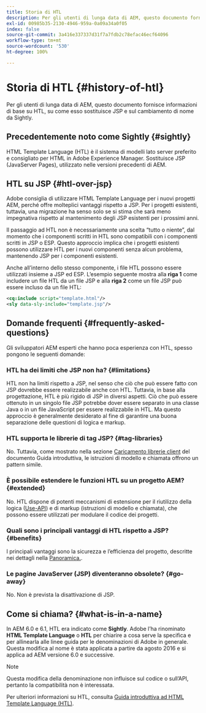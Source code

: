 ```yaml
---
title: Storia di HTL
description: Per gli utenti di lunga data di AEM, questo documento fornisce informazioni di base su HTL, su come esso sostituisce JSP e sul cambiamento di nome da Sightly.
exl-id: 00985b35-2130-4946-959a-0a09a34a0f05
index: false
source-git-commit: 3a416e337337d31f7a7fdb2c78efac46ecf64096
workflow-type: tm+mt
source-wordcount: '530'
ht-degree: 100%

---
```



# Storia di HTL {#history-of-htl}

Per gli utenti di lunga data di AEM, questo documento fornisce informazioni di base su HTL, su come esso sostituisce JSP e sul cambiamento di nome da Sightly.

## Precedentemente noto come Sightly {#sightly}

HTML Template Language (HTL) è il sistema di modelli lato server preferito e consigliato per HTML in Adobe Experience Manager. Sostituisce JSP (JavaServer Pages), utilizzato nelle versioni precedenti di AEM.

## HTL su JSP {#htl-over-jsp}

Adobe consiglia di utilizzare HTML Template Language per i nuovi progetti AEM, perché offre molteplici vantaggi rispetto a JSP. Per i progetti esistenti, tuttavia, una migrazione ha senso solo se si stima che sarà meno impegnativa rispetto al mantenimento degli JSP esistenti per i prossimi anni.

Il passaggio ad HTL non è necessariamente una scelta “tutto o niente”, dal momento che i componenti scritti in HTL sono compatibili con i componenti scritti in JSP o ESP. Questo approccio implica che i progetti esistenti possono utilizzare HTL per i nuovi componenti senza alcun problema, mantenendo JSP per i componenti esistenti.

Anche all’interno dello stesso componente, i file HTL possono essere utilizzati insieme a JSP ed ESP. L’esempio seguente mostra alla **riga 1** come includere un file HTL da un file JSP e alla **riga 2** come un file JSP può essere incluso da un file HTL:

```xml
<cq:include script="template.html"/>
<sly data-sly-include="template.jsp"/>
```

## Domande frequenti {#frequently-asked-questions}

Gli sviluppatori AEM esperti che hanno poca esperienza con HTL, spesso pongono le seguenti domande:

### HTL ha dei limiti che JSP non ha? {#limitations}

HTL non ha limiti rispetto a JSP, nel senso che ciò che può essere fatto con JSP dovrebbe essere realizzabile anche con HTL. Tuttavia, in base alla progettazione, HTL è più rigido di JSP in diversi aspetti. Ciò che può essere ottenuto in un singolo file JSP potrebbe dover essere separato in una classe Java o in un file JavaScript per essere realizzabile in HTL. Ma questo approccio è generalmente desiderato al fine di garantire una buona separazione delle questioni di logica e markup.

### HTL supporta le librerie di tag JSP? {#tag-libraries}

No. Tuttavia, come mostrato nella sezione [Caricamento librerie client](getting-started.md#loading-client-libraries) del documento Guida introduttiva, le istruzioni di modello e chiamata offrono un pattern simile.

### È possibile estendere le funzioni HTL su un progetto AEM? {#extended}

No. HTL dispone di potenti meccanismi di estensione per il riutilizzo della logica ([Use-API](#use-api-for-accessing-logic)) e di markup (istruzioni di modello e chiamata), che possono essere utilizzati per modulare il codice dei progetti.

### Quali sono i principali vantaggi di HTL rispetto a JSP? {#benefits}

I principali vantaggi sono la sicurezza e l’efficienza del progetto, descritte nei dettagli nella [Panoramica.](overview.md).

### Le pagine JavaServer (JSP) diventeranno obsolete? {#go-away}

No. Non è prevista la disattivazione di JSP.

## Come si chiama? {#what-is-in-a-name}

In AEM 6.0 e 6.1, HTL era indicato come **Sightly**. Adobe l’ha rinominato **HTML Template Language** o **HTL** per chiarire a cosa serve la specifica e per allinearla alle linee guida per le denominazioni di Adobe in generale. Questa modifica al nome è stata applicata a partire da agosto 2016 e si applica ad AEM versione 6.0 e successive.

>[!NOTE]
>
>Questa modifica della denominazione non influisce sul codice o sull’API, pertanto la compatibilità non è interessata.

Per ulteriori informazioni su HTL, consulta [Guida introduttiva ad HTML Template Language (HTL)](overview.md).
